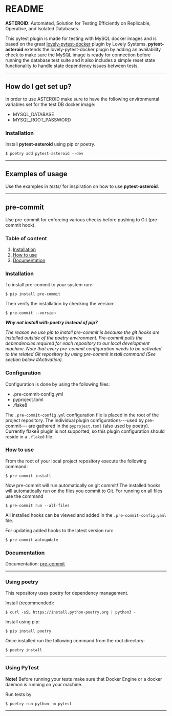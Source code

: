# README

__ASTEROID__:
Automated, Solution for Testing Efficiently on Replicable, Operative, and Isolated Databases.

This pytest plugin is made for testing with MySQL docker images and is based on the great [lovely-pytest-docker](https://github.com/lovelysystems/lovely-pytest-docker "lovely-pytest-docker GitHub") plugin by Lovely Systems.
__pytest-asteroid__ extends the lovely-pytest-docker plugin by adding an availability check to make sure the MySQL image is ready for connection before running the database test suite and it also includes a simple reset state functionality to handle state dependency issues between tests.

---
## How do I get set up?

In order to use ASTEROID make sure to have the following environmental variables set for the test DB docker image:
* MYSQL_DATABASE
* MYSQL_ROOT_PASSWORD

### Installation

Install __pytest-asteroid__ using pip or poetry.
```shell
$ poetry add pytest-asteroid --dev
```

---
## Examples of usage
Use the examples in _*tests/*_ for inspiration on how to use __pytest-asteroid__.

---
## pre-commit

Use pre-commit for enforcing various checks before pushing to Git (pre-commit hook).

### Table of content
1. [Installation](#installation)
2. [How to use](#how-to-use)
3. [Documentation](#documentation)

### Installation
To install pre-commit to your system run:

```
$ pip install pre-commit
```
Then verify the installation by checking the version:
```
$ pre-commit --version
```

**_Why not install with poetry instead of pip?_**

_The reason we use pip to install pre-commit is because the git hooks are installed outside of the poetry environment. Pre-commit pulls the dependencies required for each repository to our local development machine. Note that every pre-commit configuration needs to be activated to the related Git repository by using pre-commit install command  (See section below #Activation)._

### Configuration
Configuration is done by using the following files:
- .pre-commit-config.yml
- pyproject.toml
- .flake8

The `.pre-commit-config.yml` configuration file is placed in the root of the project repository. The individual plugin configurations---used by pre-commit--- are gathered in the `pyproject.toml` (also used by poetry). Currently flake8 plugin is not supported, so this plugin configuration should reside in a `.flake8` file.

### How to use
From the root of your local project repository execute the following command:

```
$ pre-commit install
```
Now pre-commit will run automatically on git commit!
The installed hooks will automatically run on the files you commit to Git. For running on all files use the command

```
$ pre-commit run --all-files
```
All installed hooks can be viewed and added in the `.pre-commit-config.yaml` file.


For updating added hooks to the latest version run:
```
$ pre-commit autoupdate
```

### Documentation
Documentation: [pre-commit](https://pre-commit.com/ "pre-commit's HomePage")

---
### Using poetry

This repository uses poetry for dependency management.

Install (recommended):
```
$ curl -sSL https://install.python-poetry.org | python3 -
```

Install using pip:
```
$ pip install poetry
```
Once installed run the following command from the root directory:

```
$ poetry install
```

---
### Using PyTest ###

__Note!__ Before running your tests make sure that Docker Engine or a docker daemon is running on your machine.

Run tests by
```
$ poetry run python -m pytest
```
---
